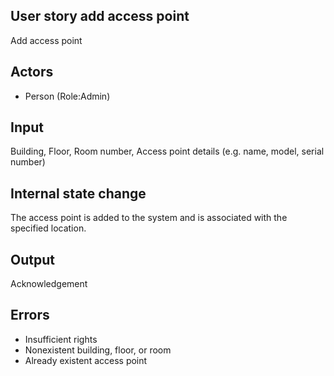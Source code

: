 ## User story add access point
Add access point

## Actors
* Person (Role:Admin)

## Input
Building, Floor, Room number, Access point details (e.g. name, model, serial number)

## Internal state change
The access point is added to the system and is associated with the specified location.

## Output
Acknowledgement 

## Errors
* Insufficient rights
* Nonexistent building, floor, or room
* Already existent access point
